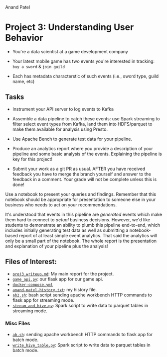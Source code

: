 Anand Patel

# Project 3: Understanding User Behavior

- You're a data scientist at a game development company  

- Your latest mobile game has two events you're interested in tracking: `buy a
  sword` & `join guild`

- Each has metadata characterstic of such events (i.e., sword type, guild name,
  etc)


## Tasks

- Instrument your API server to log events to Kafka

- Assemble a data pipeline to catch these events: use Spark streaming to filter
  select event types from Kafka, land them into HDFS/parquet to make them
  available for analysis using Presto. 

- Use Apache Bench to generate test data for your pipeline.

- Produce an analytics report where you provide a description of your pipeline
  and some basic analysis of the events. Explaining the pipeline is key for this project!

- Submit your work as a git PR as usual. AFTER you have received feedback you have to merge 
  the branch yourself and answer to the feedback in a comment. Your grade will not be 
  complete unless this is done!

Use a notebook to present your queries and findings. Remember that this
notebook should be appropriate for presentation to someone else in your
business who needs to act on your recommendations. 

It's understood that events in this pipeline are _generated_ events which make
them hard to connect to _actual_ business decisions.  However, we'd like
students to demonstrate an ability to plumb this pipeline end-to-end, which
includes initially generating test data as well as submitting a notebook-based
report of at least simple event analytics. That said the analytics will only be a small
part of the notebook. The whole report is the presentation and explanation of your pipeline 
plus the analysis!


## Files of Interest:

- [`proj3_writeup.md`](proj3_writeup.md): My main report for the project.
- [`game_api.py`](game_api.py): our flask app for our game api.
- [`docker-compose.yml`](docker-compose.yml)
- [`anand-patel-history.txt`](anand-patel-history.txt): my history file.
- [`ab2.sh`](ab2.sh): bash script sending apache workbench HTTP commands to flask app for streaming mode.
- [`stream_and_hive.py`](stream_and_hive.py): Spark script to write data to parquet tables in streaming mode.


### Misc Files

- [`ab.sh`](ab.sh): sending apache workbench HTTP commands to flask app for batch mode.
- [`write_hive_table.py`](write_hive_table.py): Spark script to write data to parquet tables in batch mode.

